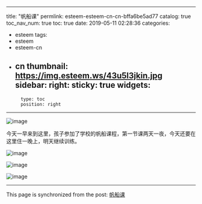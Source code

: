 
---
title: "帆船课"
permlink: esteem-esteem-cn-cn-bffa6be5ad77
catalog: true
toc_nav_num: true
toc: true
date: 2019-05-11 02:28:36
categories:
- esteem
tags:
- esteem
- esteem-cn
- cn
thumbnail: https://img.esteem.ws/43u5l3jkin.jpg
sidebar:
    right:
        sticky: true
widgets:
    -
        type: toc
        position: right
---


![image](https://img.esteem.ws/43u5l3jkin.jpg)

今天一早来到这里，孩子参加了学校的帆船课程，第一节课两天一夜，今天还要在这里住一晚上，明天继续训练。

 ![image](https://img.esteem.ws/x9ko3eljut.jpg)


 ![image](https://img.esteem.ws/3j9x97mfis.jpg)

 ![image](https://img.esteem.ws/6i0bq6vxe5.jpg)

- - -

This page is synchronized from the post: [帆船课](https://steemit.com/@cherryzz/esteem-esteem-cn-cn-bffa6be5ad77)
